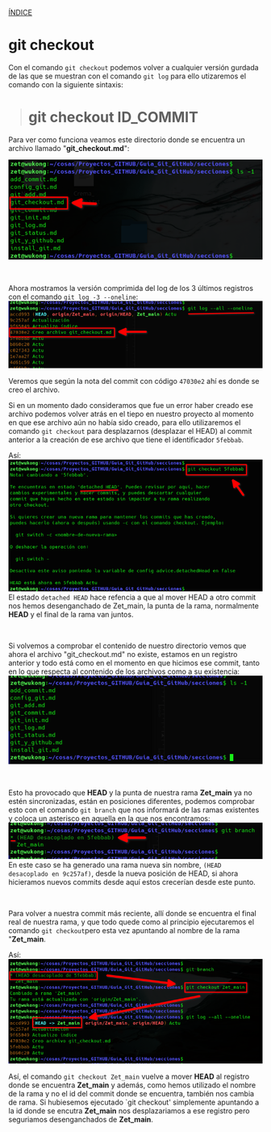 [ÍNDICE](https://github.com/JoseFerDel/Guia_Git_GitHub/blob/Zet_main/README.md)



# **git checkout**

Con el comando `git checkout` podemos volver a cualquier versión gurdada de las que se muestran con el comando `git log` para ello utizaremos el comando con la siguiente sintaxis:


> # git checkout ID_COMMIT


Para ver como funciona veamos este directorio donde se encuentra un archivo llamado "**git_checkout.md**":     

![git_checkout](/IMG/git_checkout_01.png "Archivo")      

&nbsp; 

Ahora mostramos la versión comprimida del log de los 3 últimos registros con el comando `git log -3 --oneline`:     
![git_checkout](/IMG/git_checkout_02.png "Archivo")      

Veremos que según la nota del commit con código `47030e2` ahí es donde se creo el archivo.

Si en un momento dado consideramos que fue un error haber creado ese archivo podemos volver atrás en el tiepo en nuestro proyecto al momento en que ese archivo aún no había sido creado, para ello utilizaremos el comando `git checkout` para desplazarnos (desplazar el HEAD) al commit anterior a la creación de ese archivo que tiene el identificador `5febbab`.

Así:     
![git_checkout](/IMG/git_checkout_03.png "Archivo")      
El estado `detached HEAD` hace refencia a que al mover HEAD a otro commit nos hemos desenganchado de Zet_main, la punta de la rama, normalmente **HEAD** y el final de la rama van juntos.

&nbsp; 

Si volvemos a comprobar el contenido de nuestro directorio vemos que ahora el archivo "git_checkout.md" no existe, estamos en un registro anterior y todo está como en el momento en que hicimos ese commit, tanto en lo que respecta al contenido de los archivos como a su existencia:     
![git_checkout](/IMG/git_checkout_04.png "Archivo")      

&nbsp; 

Esto ha provocado que **HEAD** y la punta de nuestra rama **Zet_main** ya no estén sincronizadas, están en posiciones diferentes, podemos comprobar esto con el comando `git branch` que nos informará de las ramas existentes y coloca un asterisco en aquella en la que nos encontramos:     
![git_checkout](/IMG/git_checkout_05.png "Archivo")      
En este caso se ha generado una rama nueva sin nombre, `(HEAD desacoplado en 9c257af)`, desde la nueva posición de HEAD, si ahora hicieramos nuevos commits desde aquí estos crecerían desde este punto.

&nbsp; 

Para volver a nuestra commit más reciente, allí donde se encuentra el final real de nuestra rama, y que todo quede como al principio ejecutaremos el comando `git checkout`pero esta vez apuntando al nombre de la rama "**Zet_main**.

Así:     
![git_checkout](/IMG/git_checkout_06.png "Archivo")      

Así, el comando `git checkout Zet_main` vuelve a mover **HEAD** al registro donde se encuentra **Zet_main** y además, como hemos utilizado el nombre de la rama y no el id del commit donde se encuentra, también nos cambia de rama. Si hubiesemos ejecutado `git checkout' simplemente apuntando a la id donde se encutra **Zet_main** nos desplazariamos a ese registro pero seguriamos desenganchados de **Zet_main**.
